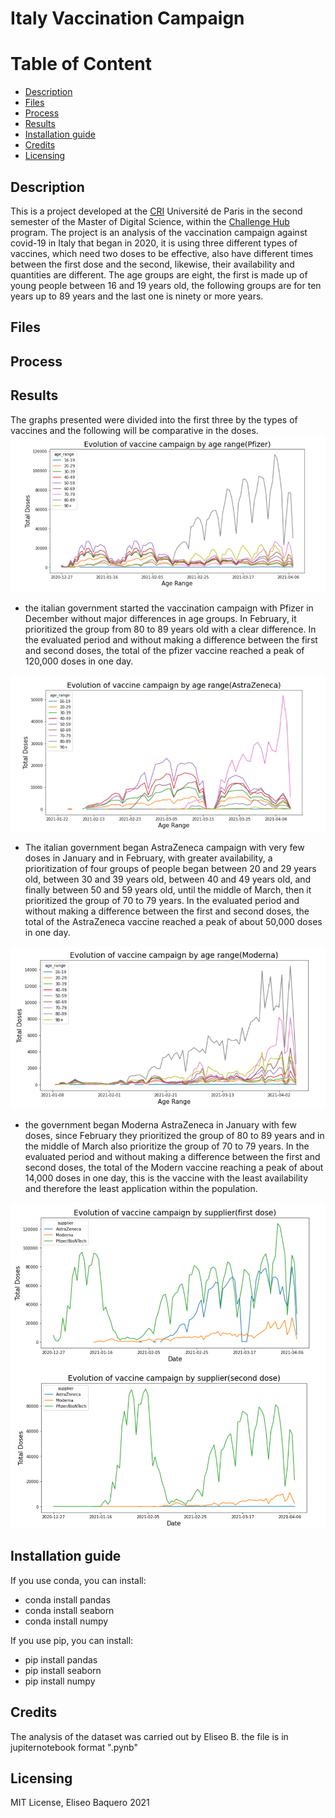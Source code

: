Italy Vaccination Campaign
================
Table of Content
================
  * [Description](#description)
  * [Files](#files)
  * [Process](#process)
  * [Results](#results)
  * [Installation guide](#installation-guide)
  * [Credits](#credits)
  * [Licensing](#licensing)

## Description
This is a project developed at the [CRI](https://cri-paris.org/en) Université de Paris in the second semester of the Master of Digital Science, within the [Challenge Hub](https://master.cri-paris.org/en/challenge-hub) program.
The project is an analysis of the vaccination campaign against covid-19 in Italy that began in 2020, it is using three different types of vaccines, which need two doses to be effective, also have different times between the first dose and the second, likewise, their availability and quantities are different.
The age groups are eight, the first is made up of young people between 16 and 19 years old, the following groups are for ten years up to 89 years and the last one is ninety or more years.

## Files
  
## Process


## Results
The graphs presented were divided into the first three by the types of vaccines and the following will be comparative in the doses.
![Pfizer](Images/Pfizer.png)
- the italian government started the vaccination campaign with Pfizer in December without major differences in age groups. In February, it prioritized the group from 80 to 89 years old with a clear difference. In the evaluated period and without making a difference between the first and second doses, the total of the pfizer vaccine reached a peak of 120,000 doses in one day.

![Astrazeneca](Images/AstraZeneca.png)
- The italian government began AstraZeneca campaign with very few doses in January and in February, with greater availability, a prioritization of four groups of people began between 20 and 29 years old, between 30 and 39 years old, between 40 and 49 years old, and finally between 50 and 59 years old, until the middle of March, then it prioritized the group of 70 to 79 years. In the evaluated period and without making a difference between the first and second doses, the total of the AstraZeneca vaccine reached a peak of about 50,000 doses in one day.

![Moderna](Images/Moderna.png)
- the government began Moderna AstraZeneca in January with few doses, since February they prioritized the group of 80 to 89 years and in the middle of March also prioritize the group of 70 to 79 years. In the evaluated period and without making a difference between the first and second doses, the total of the Modern vaccine reaching a peak of about 14,000 doses in one day, this is the vaccine with the least availability and therefore the least application within the population.

<img src="Images/first-dose.png" width="750" >
<img src="Images/second-dose.png" width="750" >

## Installation guide

If you use conda, you can install: 

   * conda install pandas
   * conda install seaborn
   * conda install numpy

If you use pip, you can install: 

   * pip install pandas
   * pip install seaborn
   * pip install numpy
   
## Credits
The analysis of the dataset was carried out by Eliseo B.
the file is in jupiternotebook format ".pynb"

## Licensing
 MIT License, Eliseo Baquero 2021

